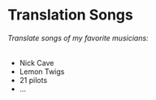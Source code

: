 # Translation Songs
###### *Translate songs of my favorite musicians:*
 * Nick Cave
 * Lemon Twigs
 * 21 pilots
 * ...
